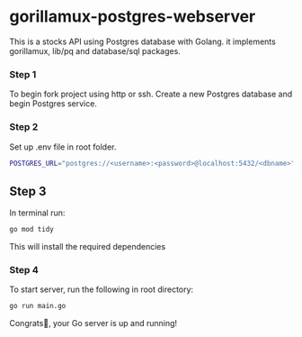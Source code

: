 # gorillamux-postgres-webserver

This is a stocks API using Postgres database with Golang. 
it implements gorillamux, lib/pq and database/sql packages.

### Step 1

To begin fork project using http or ssh.
Create a new Postgres database and begin Postgres service.

### Step 2

Set up .env file in root folder.

```bash
POSTGRES_URL="postgres://<username>:<password>@localhost:5432/<dbname>"
```

## Step 3

In terminal run:

```bash
go mod tidy
```

This will install the required dependencies

### Step 4

To start server, run the following in root directory:

```bash
go run main.go
```

Congrats🥳, your Go server is up and running!